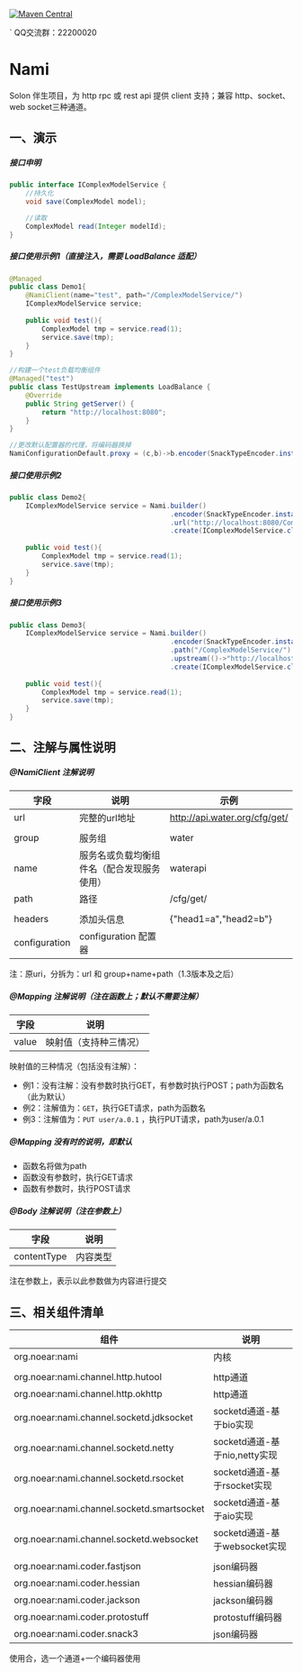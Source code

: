 
[![Maven Central](https://img.shields.io/maven-central/v/org.noear/nami.svg)](https://mvnrepository.com/search?q=g:org.noear%20AND%20nami)

` QQ交流群：22200020


# Nami

Solon 伴生项目，为 http rpc 或 rest api 提供 client 支持；兼容 http、socket、web socket三种通道。

## 一、演示

##### 接口申明

```java
public interface IComplexModelService {
    //持久化
    void save(ComplexModel model);

    //读取
    ComplexModel read(Integer modelId);
}
```


##### 接口使用示例1（直接注入，需要 LoadBalance 适配）

```java
@Managed
public class Demo1{
    @NamiClient(name="test", path="/ComplexModelService/")
    IComplexModelService service;
    
    public void test(){
        ComplexModel tmp = service.read(1);
        service.save(tmp);
    }
}

//构建一个test负载均衡组件
@Managed("test")
public class TestUpstream implements LoadBalance {
    @Override
    public String getServer() {
        return "http://localhost:8080";
    }
}

//更改默认配置器的代理，将编码器换掉
NamiConfigurationDefault.proxy = (c,b)->b.encoder(SnackTypeEncoder.instance);
```

##### 接口使用示例2

```java
public class Demo2{
    IComplexModelService service = Nami.builder()
                                        .encoder(SnackTypeEncoder.instance)
                                        .url("http://localhost:8080/ComplexModelService/")
                                        .create(IComplexModelService.class);
    
    public void test(){
        ComplexModel tmp = service.read(1);
        service.save(tmp);
    }
}
```

##### 接口使用示例3

```java
public class Demo3{
    IComplexModelService service = Nami.builder()
                                        .encoder(SnackTypeEncoder.instance)
                                        .path("/ComplexModelService/")
                                        .upstream(()->"http://localhost:8080")
                                        .create(IComplexModelService.class);
    
    public void test(){
        ComplexModel tmp = service.read(1);
        service.save(tmp);
    }
}
```

## 二、注解与属性说明

##### @NamiClient 注解说明

| 字段 | 说明 | 示例 |
| -------- | -------- | -------- |
| url     | 完整的url地址     | http://api.water.org/cfg/get/ |
| | | |
| group     | 服务组     | water |
| name     | 服务名或负载均衡组件名（配合发现服务使用）     | waterapi |
| path     | 路径     | /cfg/get/ |
| | | |
| headers     | 添加头信息     | {"head1=a","head2=b"} |
| configuration     | configuration 配置器     |  |

注：原uri，分拆为：url 和 group+name+path（1.3版本及之后）

##### @Mapping 注解说明（注在函数上；默认不需要注解）

| 字段 | 说明 | 
| -------- | -------- | 
| value     | 映射值（支持种三情况）     | 

映射值的三种情况（包括没有注解）：
* 例1：没有注解：没有参数时执行GET，有参数时执行POST；path为函数名（此为默认）
* 例2：注解值为：`GET`，执行GET请求，path为函数名
* 例3：注解值为：`PUT user/a.0.1` ，执行PUT请求，path为user/a.0.1

##### @Mapping 没有时的说明，即默认
* 函数名将做为path
* 函数没有参数时，执行GET请求
* 函数有参数时，执行POST请求

##### @Body 注解说明（注在参数上）

| 字段 | 说明 | 
| -------- | -------- | 
| contentType     | 内容类型     | 

注在参数上，表示以此参数做为内容进行提交


## 三、相关组件清单

| 组件 | 说明 | 
| -------- | -------- | 
| org.noear:nami     | 内核     | 
|      |      | 
| org.noear:nami.channel.http.hutool     |  http通道    | 
| org.noear:nami.channel.http.okhttp     |  http通道     | 
| org.noear:nami.channel.socketd.jdksocket     |  socketd通道-基于bio实现    | 
| org.noear:nami.channel.socketd.netty     | socketd通道-基于nio,netty实现     | 
| org.noear:nami.channel.socketd.rsocket     | socketd通道-基于rsocket实现     | 
| org.noear:nami.channel.socketd.smartsocket     | socketd通道-基于aio实现     | 
| org.noear:nami.channel.socketd.websocket     |  socketd通道-基于websocket实现    | 
|      |      | 
| org.noear:nami.coder.fastjson     |  json编码器    | 
| org.noear:nami.coder.hessian     |  hessian编码器    |
| org.noear:nami.coder.jackson     |  jackson编码器    |
| org.noear:nami.coder.protostuff     |  protostuff编码器    |
| org.noear:nami.coder.snack3     |  json编码器    |


使用合，选一个通道+一个编码器使用
